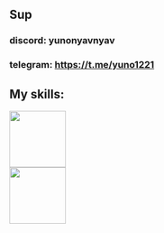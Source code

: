 ## Sup

### discord: yunonyavnyav
### telegram: https://t.me/yuno1221


## My skills:

<div id="header" align="left">
  <img src="https://raw.githubusercontent.com/isocpp/logos/master/cpp_logo.png" width="100"/>
</div>

<div id="header" align="left">
  <img src="https://go.dev/blog/go-brand/Go-Logo/PNG/Go-Logo_LightBlue.png" width="100"/>
</div>
<!--
**Yunobtw/Yunobtw** is a ✨ _special_ ✨ repository because its `README.md` (this file) appears on your GitHub profile.

Here are some ideas to get you started:

- 🔭 I’m currently working on ...
- 🌱 I’m currently learning ...
- 👯 I’m looking to collaborate on ...
- 🤔 I’m looking for help with ...
- 💬 Ask me about ...
- 📫 How to reach me: ...
- 😄 Pronouns: ...
- ⚡ Fun fact: ...
-->
